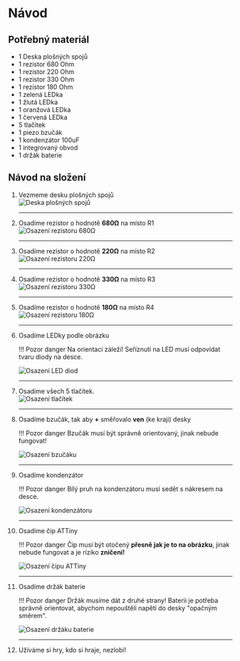 # Návod

## Potřebný materiál
- 1 Deska plošných spojů
- 1 rezistor 680 Ohm
- 1 rezistor 220 Ohm
- 1 rezistor 330 Ohm
- 1 rezistor 180 Ohm
- 1 zelená LEDka
- 1 žlutá LEDka
- 1 oranžová LEDka
- 1 červená LEDka
- 5 tlačítek
- 1 piezo bzučák
- 1 kondenzátor 100uF
- 1 integrovaný obvod
- 1 držák baterie

## Návod na složení
1. Vezmeme desku plošných spojů<br>
    ![Deska plošných spojů](assets/SimonSays-00.jpg)<br>
    <hr>

2. Osadíme rezistor o hodnotě **680Ω** na místo R1<br>
    ![Osazení rezistoru 680Ω](assets/SimonSays-01.jpg)<br>
    <hr>

3. Osadíme rezistor o hodnotě **220Ω** na místo R2<br>
    ![Osazení rezistoru 220Ω](assets/SimonSays-02.jpg)<br>
    <hr>

4. Osadíme rezistor o hodnotě **330Ω** na místo R3<br>
    ![Osazení rezistoru 330Ω](assets/SimonSays-03.jpg)<br>
    <hr>

5. Osadíme rezistor o hodnotě **180Ω** na místo R4<br>
    ![Osazení rezistoru 180Ω](assets/SimonSays-04.jpg)<br>
    <hr>

6. Osadíme LEDky podle obrázku <br>

    !!! Pozor danger
        Na orientaci záleží! Seříznutí na LED musí odpovídat tvaru diody na desce.

    ![Osazení LED diod](assets/SimonSays-05.jpg)<br>
    <hr>

7. Osadíme všech 5 tlačítek. <br>
    ![Osazení tlačítek](assets/SimonSays-06.jpg)<br>
    <hr>

8. Osadíme bzučák, tak aby **+** směřovalo **ven** (ke kraji) desky<br>

    !!! Pozor danger
        Bzučák musí být správně orientovaný, jinak nebude fungovat!

    ![Osazení bzučáku](assets/SimonSays-07.jpg)<br>
    <hr>

9. Osadíme kondenzátor<br>

    !!! Pozor danger
        Bílý pruh na kondenzátoru musí sedět s nákresem na desce.

    ![Osazení kondenzátoru](assets/SimonSays-08.jpg)<br>
    <hr>

10. Osadíme čip ATTiny<br>

    !!! Pozor danger
        Čip musí být otočený **přesně jak je to na obrázku**, jinak nebude fungovat a je riziko **zničení!**

    ![Osazení čipu ATTiny](assets/SimonSays-09.jpg)<br>
    <hr>

11. Osadíme držák baterie<br>

    !!! Pozor danger
        Držák musíme dát z druhé strany! Baterii je potřeba správně orientovat, abychom nepouštěli napětí do desky "opačným směrem".

    ![Osazení držáku baterie](assets/SimonSays-10.jpg)<br>
    <hr>

12. Užíváme si hry, kdo si hraje, nezlobí!